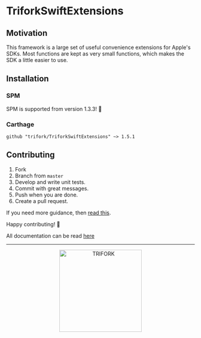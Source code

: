 # TriforkSwiftExtensions

## Motivation
This framework is a large set of useful convenience extensions for Apple's SDKs. Most functions are kept as very small functions, which makes the SDK a little easier to use.

## Installation
### SPM
SPM is supported from version 1.3.3! 🥳

### Carthage
```
github "trifork/TriforkSwiftExtensions" ~> 1.5.1
```

## Contributing
1. Fork
2. Branch from `master`
3. Develop and write unit tests.
4. Commit with great messages.
5. Push when you are done.
6. Create a pull request.

If you need more guidance, then [read this](https://akrabat.com/the-beginners-guide-to-contributing-to-a-github-project/).

Happy contributing! 🎉

All documentation can be read [here](https://trifork.github.io/TriforkSwiftExtensions/)

---

<p align="center">
  <img width="220" src="https://jira.trifork.com//s/-p6q4kx/804003/9c3efa9da3fa1ef9d504f68de6c57528/_/jira-logo-scaled.png" alt="TRIFORK">
</p>
